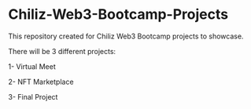 # Chiliz-Web3-Bootcamp-Projects

This repository created for Chiliz Web3 Bootcamp projects to showcase.

There will be 3 different projects:

1- Virtual Meet

2- NFT Marketplace

3- Final Project
